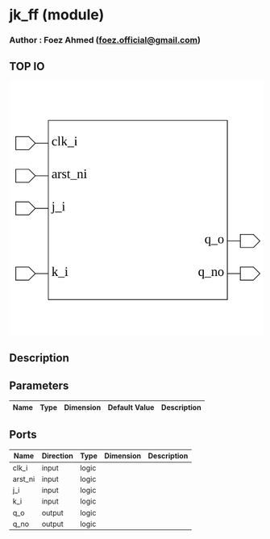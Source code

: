 # jk_ff (module)

### Author : Foez Ahmed (foez.official@gmail.com)

## TOP IO
<img src="./jk_ff_top.svg">

## Description


## Parameters
|Name|Type|Dimension|Default Value|Description|
|-|-|-|-|-|

## Ports
|Name|Direction|Type|Dimension|Description|
|-|-|-|-|-|
|clk_i|input|logic|||
|arst_ni|input|logic|||
|j_i|input|logic|||
|k_i|input|logic|||
|q_o|output|logic|||
|q_no|output|logic|||
